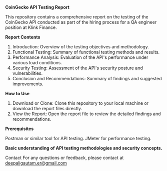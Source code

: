 **CoinGecko API Testing Report**

This repository contains a comprehensive report on the testing of the CoinGecko API conducted as part of the hiring process for a QA engineer position at Klink Finance.

**Report Contents**
1. Introduction: Overview of the testing objectives and methodology.
2. Functional Testing: Summary of functional testing methods and results.
3. Performance Analysis: Evaluation of the API's performance under various load conditions.
4. Security Testing: Assessment of the API's security posture and vulnerabilities.
5. Conclusion and Recommendations: Summary of findings and suggested improvements.

**How to Use**

1. Download or Clone: Clone this repository to your local machine or download the report files directly.
2. View the Report: Open the report file to review the detailed findings and recommendations.


**Prerequisites**

Postman or similar tool for API testing.
JMeter for performance testing.

**Basic understanding of API testing methodologies and security concepts.**

Contact
For any questions or feedback, please contact at deepaligautam.er@gmail.com

